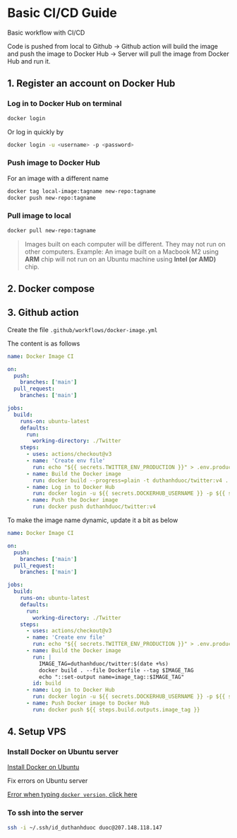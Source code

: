 # Basic CI/CD Guide

Basic workflow with CI/CD

Code is pushed from local to Github -> Github action will build the image and push the image to Docker Hub -> Server will pull the image from Docker Hub and run it.

## 1. Register an account on Docker Hub

### Log in to Docker Hub on terminal

```bash
docker login
```

Or log in quickly by

```bash
docker login -u <username> -p <password>
```

### Push image to Docker Hub

For an image with a different name

```bash
docker tag local-image:tagname new-repo:tagname
docker push new-repo:tagname
```

### Pull image to local

```bash
docker pull new-repo:tagname
```

> Images built on each computer will be different. They may not run on other computers.
> Example: An image built on a Macbook M2 using **ARM** chip will not run on an Ubuntu machine using **Intel (or AMD)** chip.

## 2. Docker compose

## 3. Github action

Create the file `.github/workflows/docker-image.yml`

The content is as follows

```yaml
name: Docker Image CI

on:
  push:
    branches: ['main']
  pull_request:
    branches: ['main']

jobs:
  build:
    runs-on: ubuntu-latest
    defaults:
      run:
        working-directory: ./Twitter
    steps:
      - uses: actions/checkout@v3
      - name: 'Create env file'
        run: echo "${{ secrets.TWITTER_ENV_PRODUCTION }}" > .env.production
      - name: Build the Docker image
        run: docker build --progress=plain -t duthanhduoc/twitter:v4 .
      - name: Log in to Docker Hub
        run: docker login -u ${{ secrets.DOCKERHUB_USERNAME }} -p ${{ secrets.DOCKERHUB_PASSWORD }}
      - name: Push the Docker image
        run: docker push duthanhduoc/twitter:v4
```

To make the image name dynamic, update it a bit as below

```yaml
name: Docker Image CI

on:
  push:
    branches: ['main']
  pull_request:
    branches: ['main']

jobs:
  build:
    runs-on: ubuntu-latest
    defaults:
      run:
        working-directory: ./Twitter
    steps:
      - uses: actions/checkout@v3
      - name: 'Create env file'
        run: echo "${{ secrets.TWITTER_ENV_PRODUCTION }}" > .env.production
      - name: Build the Docker image
        run: |
          IMAGE_TAG=duthanhduoc/twitter:$(date +%s)
          docker build . --file Dockerfile --tag $IMAGE_TAG
          echo "::set-output name=image_tag::$IMAGE_TAG"
        id: build
      - name: Log in to Docker Hub
        run: docker login -u ${{ secrets.DOCKERHUB_USERNAME }} -p ${{ secrets.DOCKERHUB_PASSWORD }}
      - name: Push Docker image to Docker Hub
        run: docker push ${{ steps.build.outputs.image_tag }}
```

## 4. Setup VPS

### Install Docker on Ubuntu server

[Install Docker on Ubuntu](https://docs.docker.com/engine/install/ubuntu/)

Fix errors on Ubuntu server

[Error when typing `docker version`, click here](https://docs.docker.com/engine/install/linux-postinstall/)

### To ssh into the server

```bash
ssh -i ~/.ssh/id_duthanhduoc duoc@207.148.118.147
```
